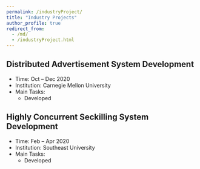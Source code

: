 ```yaml
---
permalink: /industryProject/
title: "Industry Projects"
author_profile: true
redirect_from: 
  - /md/
  - /industryProject.html
---
```


## Distributed Advertisement System Development
* Time: Oct – Dec 2020
* Institution: Carnegie Mellon University
* Main Tasks:
  * Developed 


## Highly Concurrent Seckilling System Development
* Time: Feb – Apr 2020
* Institution: Southeast University
* Main Tasks:
  * Developed 
